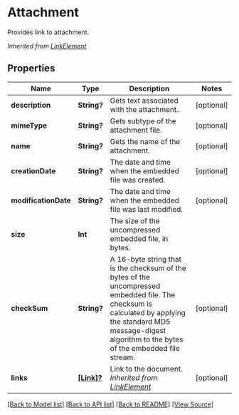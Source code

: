 # Attachment
Provides link to attachment.

*Inherited from [LinkElement](LinkElement.md)*
## Properties
Name | Type | Description | Notes
------------ | ------------- | ------------- | -------------
**description** | **String?** | Gets text associated with the attachment.  | [optional]
**mimeType** | **String?** | Gets subtype of the attachment file. | [optional]
**name** | **String?** | Gets the name of the attachment.  | [optional]
**creationDate** | **String?** | The date and time when the embedded file was created. | [optional]
**modificationDate** | **String?** | The date and time when the embedded file was last modified. | [optional]
**size** | **Int** | The size of the uncompressed embedded file, in bytes. | 
**checkSum** | **String?** | A 16-byte string that is the checksum of the bytes of the uncompressed embedded file. The checksum is calculated by applying the standard MD5 message-digest algorithm to the bytes of the embedded file stream. | [optional]
**links** | [**[Link]?**](Link.md) | Link to the document.<br />*Inherited from [LinkElement](LinkElement.md)* | [optional]

[[Back to Model list]](../README.md#documentation-for-models) [[Back to API list]](../README.md#documentation-for-api-endpoints) [[Back to README]](../README.md) [[View Source]](../AsposePdfCloud/Models/Attachment.swift)


